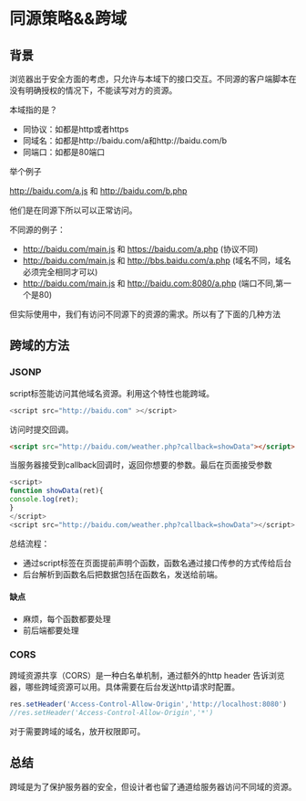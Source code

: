 # 同源策略&&跨域

## 背景

浏览器出于安全方面的考虑，只允许与本域下的接口交互。不同源的客户端脚本在没有明确授权的情况下，不能读写对方的资源。

本域指的是？

- 同协议：如都是http或者https
- 同域名：如都是http://baidu.com/a和http://baidu.com/b
- 同端口：如都是80端口

举个例子

http://baidu.com/a.js 和 http://baidu.com/b.php 

他们是在同源下所以可以正常访问。

不同源的例子：

- http://baidu.com/main.js 和 https://baidu.com/a.php (协议不同)
- http://baidu.com/main.js 和 http://bbs.baidu.com/a.php (域名不同，域名必须完全相同才可以)
- http://baidu.com/main.js 和 http://baidu.com:8080/a.php (端口不同,第一个是80)

但实际使用中，我们有访问不同源下的资源的需求。所以有了下面的几种方法

## 跨域的方法

### JSONP

script标签能访问其他域名资源。利用这个特性也能跨域。

```js
<script src="http://baidu.com" ></script>
```
访问时提交回调。

```html
<script src="http://baidu.com/weather.php?callback=showData"></script>
```
当服务器接受到callback回调时，返回你想要的参数。最后在页面接受参数
```js
<script>
function showData(ret){
console.log(ret);
}
</script>
<script src="http://baidu.com/weather.php?callback=showData"></script>
```

总结流程：

- 通过script标签在页面提前声明个函数，函数名通过接口传参的方式传给后台
- 后台解析到函数名后把数据包括在函数名，发送给前端。

#### 缺点

- 麻烦，每个函数都要处理
- 前后端都要处理

### CORS

跨域资源共享（CORS）是一种白名单机制，通过额外的http header 告诉浏览器，哪些跨域资源可以用。具体需要在后台发送http请求时配置。

```js
res.setHeader('Access-Control-Allow-Origin','http://localhost:8080')
//res.setHeader('Access-Control-Allow-Origin','*')
```

对于需要跨域的域名，放开权限即可。

## 总结

跨域是为了保护服务器的安全，但设计者也留了通道给服务器访问不同域的资源。

